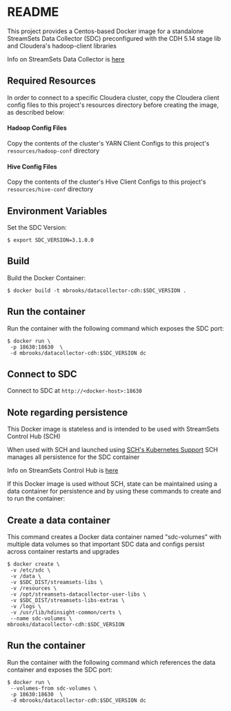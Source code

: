 # README

This project provides a Centos-based Docker image for a standalone StreamSets Data 
Collector (SDC) preconfigured with the CDH 5.14 stage lib and Cloudera's hadoop-client libraries

Info on StreamSets Data Collector is [here](https://streamsets.com/products/sdc)

## Required Resources

In order to connect to a specific Cloudera cluster, copy the Cloudera client config files 
to this project's resources directory before creating the image, as described below: 

####  Hadoop Config Files

Copy the contents of the cluster's YARN Client Configs to this project's
 `resources/hadoop-conf` directory

#### Hive Config Files

Copy the contents of the cluster's Hive Client Configs to this project's
 `resources/hive-conf` directory

## Environment Variables

Set the SDC Version:

	$ export SDC_VERSION=3.1.0.0


## Build

Build the Docker Container:

	$ docker build -t mbrooks/datacollector-cdh:$SDC_VERSION .


## Run the container
Run the container with the following command which exposes the SDC port:
 
	$ docker run \
	 -p 18630:18630  \
	 -d mbrooks/datacollector-cdh:$SDC_VERSION dc 
 
 ## Connect to SDC
 Connect to SDC at `http://<docker-host>:18630`
 
 ## Note regarding persistence
 
 This Docker image is stateless and is intended to be used with StreamSets Control Hub (SCH)
 
 When used with SCH and launched using [SCH's Kubernetes Support](https://streamsets.com/blog/streamsets-control-hub-kubernetes/) 
 SCH manages all persistence for the SDC container
 
 Info on StreamSets Control Hub is [here](https://streamsets.com/products/sch)
 
 If this Docker image is used without SCH, state can be maintained using a data container
 for persistence and by using these commands to create and to run the container:
 
 ## Create a data container 

This command creates a Docker data container named "sdc-volumes" 
with multiple data volumes so that important SDC data and configs 
persist across container restarts and upgrades

	$ docker create \
	 -v /etc/sdc \
	 -v /data \
	 -v $SDC_DIST/streamsets-libs \
	 -v /resources \
	 -v /opt/streamsets-datacollector-user-libs \
	 -v $SDC_DIST/streamsets-libs-extras \
	 -v /logs \
	 -v /usr/lib/hdinsight-common/certs \
	 --name sdc-volumes \
	mbrooks/datacollector-cdh:$SDC_VERSION



## Run the container
Run the container with the following command which references the data container and 
exposes the SDC port:

 
	$ docker run \
	 --volumes-from sdc-volumes \
	 -p 18630:18630  \
	 -d mbrooks/datacollector-cdh:$SDC_VERSION dc 
 
 
 
